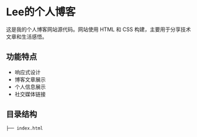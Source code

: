 # Lee的个人博客

这是我的个人博客网站源代码。网站使用 HTML 和 CSS 构建，主要用于分享技术文章和生活感悟。

## 功能特点

- 响应式设计
- 博客文章展示
- 个人信息展示
- 社交媒体链接

## 目录结构

```
├── index.html 